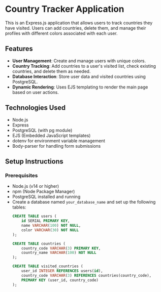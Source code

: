 # Country Tracker Application

This is an Express.js application that allows users to track countries they have visited. Users can add countries, delete them, and manage their profiles with different colors associated with each user.

## Features

- **User Management**: Create and manage users with unique colors.
- **Country Tracking**: Add countries to a user's visited list, check existing countries, and delete them as needed.
- **Database Interaction**: Store user data and visited countries using PostgreSQL.
- **Dynamic Rendering**: Uses EJS templating to render the main page based on user actions.

## Technologies Used

- Node.js
- Express
- PostgreSQL (with pg module)
- EJS (Embedded JavaScript templates)
- dotenv for environment variable management
- Body-parser for handling form submissions

## Setup Instructions

### Prerequisites

- Node.js (v14 or higher)
- npm (Node Package Manager)
- PostgreSQL installed and running
- Create a database named `your_database_name` and set up the following tables:
  ```sql
  CREATE TABLE users (
      id SERIAL PRIMARY KEY,
      name VARCHAR(100) NOT NULL,
      color VARCHAR(30) NOT NULL
  );

  CREATE TABLE countries (
      country_code VARCHAR(3) PRIMARY KEY,
      country_name VARCHAR(100) NOT NULL
  );

  CREATE TABLE visited_countries (
      user_id INTEGER REFERENCES users(id),
      country_code VARCHAR(3) REFERENCES countries(country_code),
      PRIMARY KEY (user_id, country_code)
  );